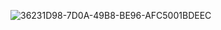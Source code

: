![36231D98-7D0A-49B8-BE96-AFC5001BDEEC](https://user-images.githubusercontent.com/94035945/153880257-4f1ab7cb-d79e-4145-942e-f6d8291c6f56.jpeg)
